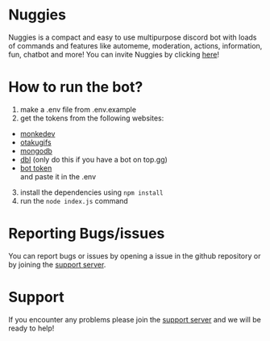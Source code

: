 # Nuggies
Nuggies is a compact and easy to use multipurpose discord bot with loads of commands and features like automeme, moderation, actions, information, fun, chatbot and more! You can invite Nuggies by clicking [here](https://top.gg/bot/779741162465525790/invite)!


# How to run the bot?


1. make a .env file from .env.example
2. get the tokens from the following websites:
- [monkedev](https://monkedev.com/api)
- [otakugifs](https://otakugifs.xyz)
- [mongodb](https://www.mongodb.com/)
- [dbl](https://top.gg) (only do this if you have a bot on top.gg)
- [bot token](https://discord.com/developers/applications) <br>
and paste it in the .env
3. install the dependencies using `npm install`
4. run the `node index.js` command


# Reporting Bugs/issues


You can report bugs or issues by opening a issue in the github repository or by joining the [support server](https://discord.gg/AUHYW4J6GT).


# Support


If you encounter any problems please join the [support server](https://discord.gg/AUHYW4J6GT) and we will be ready to help!
